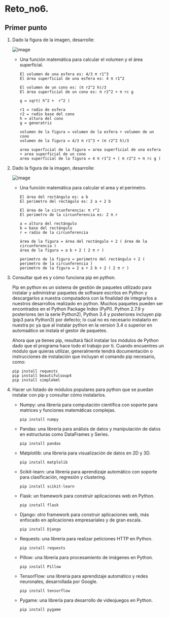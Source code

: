 # Reto_no6.

## Primer punto 
   1. Dado la figura de la imagen, desarrolle:
   
      ![image](https://user-images.githubusercontent.com/124721286/227102054-8b88a595-64c7-4135-90ef-43d4c0010e8c.png)
      
      - Una función matemática para calcular el volumen y el área superficial.
         
        ```
        El volumen de una esfera es: 4/3 π r1^3
        El área superficial de una esfera es: 4 π r1^2
        
        El volumen de un cono es: (π r2^2 h)/3
        El área superficial de un cono es: π r2^2 + π rc g
        
        g = sqrt( h^2 +  r^2 )
        
        r1 = radio de esfera
        r2 = radio base del cono
        h = altura del cono
        g = generatriz
        
        volumen de la figura = volumen de la esfera + volumen de un cono
        volumen de la figura = 4/3 π r1^3 + (π r2^2 h)/3
        
        area superficial de la figura = area superficial de una esfera + area superficial de un cono
        area superficial de la figura = 4 π r1^2 + ( π r2^2 + π rc g )
        ```
        
   2. Dado la figura de la imagen, desarrolle:
       
      ![image](https://user-images.githubusercontent.com/124721286/227112289-c3e76210-38f0-4b9a-a8d2-e996b7d34e50.png)
      
      - Una función matemática para calcular el area y el perimetro.
         
        ```
        El área del rectángulo es: a b 
        El perimetro del rectágulo es: 2 a + 2 b
        
        El área de la circunferencia: π r^2
        El perimetro de la circunferencia es: 2 π r
        
        a = altura del rectángulo
        b = base del rectángulo
        r = radio de la circunferencia 
      
        área de la figura = área del rectángulo + 2 ( área de la circunferencia )
        área de la figura = a b + 2 ( 2 π r )
        
        perimetro de la figura = perimetro del rectángulo + 2 ( perimetro de la circunferencia )
        perimetro de la figura = 2 a + 2 b + 2 ( 2 π r )
        ```
   
   9. Consultar qué es y cómo funciona pip en python.
   
      Pip en python es un sistema de gestión de paquetes utilizado para instalar y administrar paquetes de software escritos en Python y descargarlos a nuestra computadora con la finalidad de integrarlos a nuestros desarrollos realizado en python. Muchos paquetes pueden ser encontrados en el Python Package Index (PyPI). Python 2.7.9 y posteriores (en la serie Python2), Python 3.4 y posteriores incluyen pip (pip3 para Python3) por defecto; lo cual no es necesario instalarlo en nuestra pc ya que al instalar python en la version 3.4 o superior en automaático se instala el gestor de paquetes. 
      
      Ahora que ya tienes pip, resultará fácil instalar los módulos de Python dado que el programa hace todo el trabajo por ti. Cuando encuentres un módulo que quieras utilizar, generalmente tendrá documentación o instrucciones de instalación que incluyan el comando pip necesario, como:
      
      ```
      pip install requests
      pip install beautifulsoup4
      pip install simplekml
      ```
      
   10. Hacer un listado de módulos populares para python que se puedan instalar con pip y consultar cómo instalarlos.
   
       - Numpy: una librería para computación científica con soporte para matrices y funciones matemáticas complejas.
         
         ```
         pip install numpy
         ```
       
       - Pandas: una librería para análisis de datos y manipulación de datos en estructuras como DataFrames y Series.
         ```
         pip install pandas
         ```
         
       - Matplotlib: una librería para visualización de datos en 2D y 3D.
         ```
         pip install matplolib
         ```
       
       - Scikit-learn: una librería para aprendizaje automático con soporte para clasificación, regresión y clustering.
         ```
         pip install scikit-learn
         ```
         
       - Flask: un framework para construir aplicaciones web en Python.
         ```
         pip install flask
         ```
       
       - Django: otro framework para construir aplicaciones web, más enfocado en aplicaciones empresariales y de gran escala.
         ```
         pip install Django
         ```
         
       - Requests: una librería para realizar peticiones HTTP en Python.
         ```
         pip install requests
         ```
       
       - Pillow: una librería para procesamiento de imágenes en Python.
         ```
         pip install Pillow
         ```
       
       - TensorFlow: una librería para aprendizaje automático y redes neuronales, desarrollada por Google.
         ```
         pip install tensorflow
         ```
       
       - Pygame: una librería para desarrollo de videojuegos en Python.
         ```
         pip install pygame
         ```
         
       
         
    

